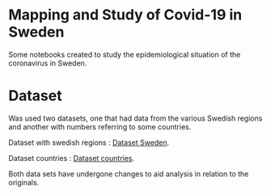 # Mapping and Study of Covid-19 in Sweden

Some notebooks created to study the epidemiological situation of the coronavirus in Sweden.

# Dataset

Was used two datasets, one that had data from the various Swedish regions and another with numbers
referring to some countries.

Dataset with swedish regions : [Dataset Sweden](https://github.com/franciscocunha57/Epidemologia1/blob/master/Sweden/dados/time_series_confimed-confirmed.csv).

Dataset countries : [Dataset countries](hhttps://github.com/franciscocunha57/Epidemologia1/blob/master/Sweden/dados/owid-covid-data2.csv).

Both data sets have undergone changes to aid analysis in relation to the originals.